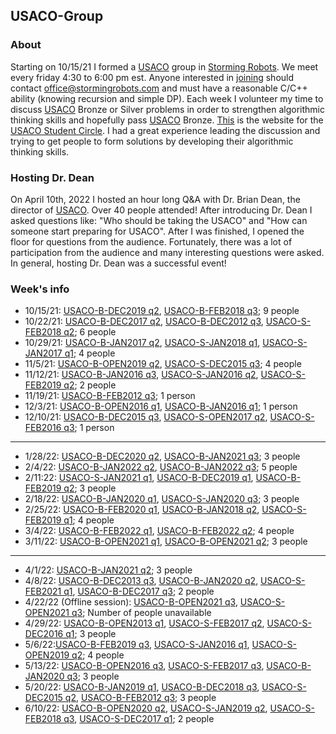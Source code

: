 ## USACO-Group

### About
Starting on 10/15/21 I formed a [USACO](http://usaco.org/) group in [Storming Robots](https://stormingrobots.com/prod/default.html). We meet every friday 4:30 to 6:00 pm est. Anyone interested in [joining](https://stormingrobots.com/prod/usaco.html) should contact office@stormingrobots.com and must have a reasonable C/C++ ability (knowing recursion and simple DP). Each week I volunteer my time to discuss [USACO](http://usaco.org/) Bronze or Silver problems in order to strengthen algorithmic thinking skills and hopefully pass [USACO](http://usaco.org/) Bronze. [This](https://stormingrobots.com/prod/usaco.html) is the website for the [USACO Student Circle](https://stormingrobots.com/prod/usaco.html). I had a great experience leading the discussion and trying to get people to form solutions by developing their algorithmic thinking skills.

### Hosting Dr. Dean
On April 10th, 2022 I hosted an hour long Q&A with Dr. Brian Dean, the director of [USACO](http://usaco.org/). Over 40 people attended! After introducing Dr. Dean I asked questions like: "Who should be taking the USACO" and "How can someone start preparing for USACO". After I was finished, I opened the floor for questions from the audience. Fortunately, there was a lot of participation from the audience and many interesting questions were asked. In general, hosting Dr. Dean was a successful event!

### Week's info
* 10/15/21: [USACO-B-DEC2019 q2](http://usaco.org/index.php?page=viewproblem2&cpid=964), [USACO-B-FEB2018 q3](http://usaco.org/index.php?page=viewproblem2&cpid=809); 9 people
* 10/22/21: [USACO-B-DEC2017 q2](http://usaco.org/index.php?page=viewproblem2&cpid=760), [USACO-B-DEC2012 q3](http://usaco.org/index.php?page=viewproblem2&cpid=207), [USACO-S-FEB2018 q2](http://usaco.org/index.php?page=viewproblem2&cpid=811); 6 people
* 10/29/21: [USACO-B-JAN2017 q2](http://usaco.org/index.php?page=viewproblem2&cpid=688), [USACO-S-JAN2018 q1](http://usaco.org/index.php?page=viewproblem2&cpid=786), [USACO-S-JAN2017 q1](http://usaco.org/index.php?page=viewproblem2&cpid=690); 4 people
* 11/5/21: [USACO-B-OPEN2019 q2](http://usaco.org/index.php?page=viewproblem2&cpid=940), [USACO-S-DEC2015 q3](http://usaco.org/index.php?page=viewproblem2&cpid=572); 4 people
* 11/12/21: [USACO-B-JAN2016 q3](http://usaco.org/index.php?page=viewproblem2&cpid=593), [USACO-S-JAN2016 q2](http://usaco.org/index.php?page=viewproblem2&cpid=595), [USACO-S-FEB2019 q2](http://usaco.org/index.php?page=viewproblem2&cpid=919); 2 people
* 11/19/21: [USACO-B-FEB2012 q3](http://usaco.org/index.php?page=viewproblem2&cpid=114); 1 person
* 12/3/21: [USACO-B-OPEN2016 q1](http://usaco.org/index.php?page=viewproblem2&cpid=639), [USACO-B-JAN2016 q1](http://usaco.org/index.php?page=viewproblem2&cpid=591); 1 person
* 12/10/21: [USACO-B-DEC2015 q3](http://usaco.org/index.php?page=viewproblem2&cpid=569), [USACO-S-OPEN2017 q2](http://usaco.org/index.php?page=viewproblem2&cpid=739), [USACO-S-FEB2016 q3](http://usaco.org/index.php?page=viewproblem2&cpid=620); 1 person
---
* 1/28/22: [USACO-B-DEC2020 q2](http://usaco.org/index.php?page=viewproblem2&cpid=1060), [USACO-B-JAN2021 q3](http://usaco.org/index.php?page=viewproblem2&cpid=1085); 3 people
* 2/4/22: [USACO-B-JAN2022 q2](http://usaco.org/index.php?page=viewproblem2&cpid=1180), [USACO-B-JAN2022 q3](http://usaco.org/index.php?page=viewproblem2&cpid=1181); 5 people
* 2/11:22: [USACO-S-JAN2021 q1](http://usaco.org/index.php?page=viewproblem2&cpid=1086), [USACO-B-DEC2019 q1](http://usaco.org/index.php?page=viewproblem2&cpid=963), [USACO-B-FEB2019 q2](http://usaco.org/index.php?page=viewproblem2&cpid=916); 3 people
* 2/18/22: [USACO-B-JAN2020 q1](http://usaco.org/index.php?page=viewproblem2&cpid=987), [USACO-S-JAN2020 q3](http://usaco.org/index.php?page=viewproblem2&cpid=992); 3 people
* 2/25/22: [USACO-B-FEB2020 q1](http://usaco.org/index.php?page=viewproblem2&cpid=1011), [USACO-B-JAN2018 q2](http://usaco.org/index.php?page=viewproblem2&cpid=784), [USACO-S-FEB2019 q1](http://usaco.org/index.php?page=viewproblem2&cpid=918); 4 people
* 3/4/22: [USACO-B-FEB2022 q1](http://usaco.org/index.php?page=viewproblem2&cpid=1203), [USACO-B-FEB2022 q2](http://usaco.org/index.php?page=viewproblem2&cpid=1204); 4 people
* 3/11/22: [USACO-B-OPEN2021 q1](http://usaco.org/index.php?page=viewproblem2&cpid=1131), [USACO-B-OPEN2021 q2](http://usaco.org/index.php?page=viewproblem2&cpid=1132); 3 people
---
* 4/1/22: [USACO-B-JAN2021 q2](http://usaco.org/index.php?page=viewproblem2&cpid=1084); 3 people
* 4/8/22: [USACO-B-DEC2013 q3](http://usaco.org/index.php?page=viewproblem2&cpid=360), [USACO-B-JAN2020 q2](http://usaco.org/index.php?page=viewproblem2&cpid=988), [USACO-S-FEB2021 q1](http://usaco.org/index.php?page=viewproblem2&cpid=1110), [USACO-B-DEC2017 q3](http://usaco.org/index.php?page=viewproblem2&cpid=761); 2 people
* 4/22/22 (Offline session): [USACO-B-OPEN2021 q3](http://usaco.org/index.php?page=viewproblem2&cpid=1133), [USACO-S-OPEN2021 q3](http://usaco.org/index.php?page=viewproblem2&cpid=1136); Number of people unavailable
* 4/29/22: [USACO-B-OPEN2013 q1](http://usaco.org/index.php?page=viewproblem2&cpid=278), [USACO-S-FEB2017 q2](http://usaco.org/index.php?page=viewproblem2&cpid=715), [USACO-S-DEC2016 q1](http://usaco.org/index.php?page=viewproblem2&cpid=666); 3 people
* 5/6/22:[USACO-B-FEB2019 q3](http://usaco.org/index.php?page=viewproblem2&cpid=917), [USACO-S-JAN2016 q1](http://usaco.org/index.php?page=viewproblem2&cpid=594), [USACO-S-OPEN2019 q2](http://usaco.org/index.php?page=viewproblem2&cpid=943); 4 people
* 5/13/22: [USACO-B-OPEN2016 q3](http://usaco.org/index.php?page=viewproblem2&cpid=641), [USACO-S-FEB2017 q3](http://usaco.org/index.php?page=viewproblem2&cpid=716), [USACO-B-JAN2020 q3](http://usaco.org/index.php?page=viewproblem2&cpid=989); 3 people
* 5/20/22: [USACO-B-JAN2019 q1](http://usaco.org/index.php?page=viewproblem2&cpid=891), [USACO-B-DEC2018 q3](http://usaco.org/index.php?page=viewproblem2&cpid=857), [USACO-S-DEC2015 q2](http://usaco.org/index.php?page=viewproblem2&cpid=571), [USACO-B-FEB2012 q3](http://usaco.org/index.php?page=viewproblem2&cpid=114); 3 people
* 6/10/22: [USACO-B-OPEN2020 q2](http://usaco.org/index.php?page=viewproblem2&cpid=1036), [USACO-S-JAN2019 q2](http://usaco.org/index.php?page=viewproblem2&cpid=895), [USACO-S-FEB2018 q3](http://usaco.org/index.php?page=viewproblem2&cpid=812), [USACO-S-DEC2017 q1](http://usaco.org/index.php?page=viewproblem2&cpid=762); 2 people
